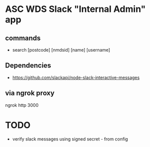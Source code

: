 # ASC WDS Slack "Internal Admin" app

## commands
* search [postcode] [nmdsid] [name] [username] <value>

## Dependencies
* https://github.com/slackapi/node-slack-interactive-messages

## via ngrok proxy
ngrok http 3000

# TODO
* verify slack messages using signed secret - from config
